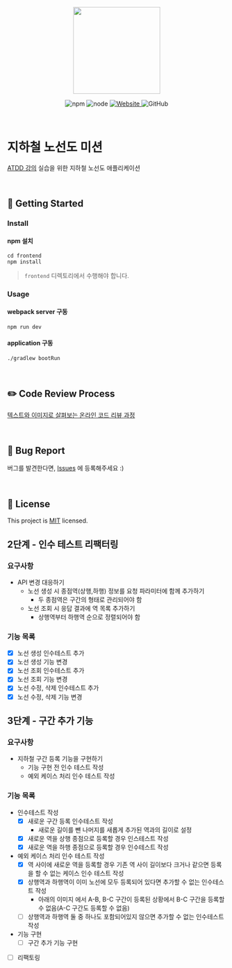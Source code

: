 <p align="center">
    <img width="200px;" src="https://raw.githubusercontent.com/woowacourse/atdd-subway-admin-frontend/master/images/main_logo.png"/>
</p>
<p align="center">
  <img alt="npm" src="https://img.shields.io/badge/npm-%3E%3D%205.5.0-blue">
  <img alt="node" src="https://img.shields.io/badge/node-%3E%3D%209.3.0-blue">
  <a href="https://edu.nextstep.camp/c/R89PYi5H" alt="nextstep atdd">
    <img alt="Website" src="https://img.shields.io/website?url=https%3A%2F%2Fedu.nextstep.camp%2Fc%2FR89PYi5H">
  </a>
  <img alt="GitHub" src="https://img.shields.io/github/license/next-step/atdd-subway-admin">
</p>

<br>

# 지하철 노선도 미션
[ATDD 강의](https://edu.nextstep.camp/c/R89PYi5H) 실습을 위한 지하철 노선도 애플리케이션

<br>

## 🚀 Getting Started

### Install
#### npm 설치
```
cd frontend
npm install
```
> `frontend` 디렉토리에서 수행해야 합니다.

### Usage
#### webpack server 구동
```
npm run dev
```
#### application 구동
```
./gradlew bootRun
```
<br>

## ✏️ Code Review Process
[텍스트와 이미지로 살펴보는 온라인 코드 리뷰 과정](https://github.com/next-step/nextstep-docs/tree/master/codereview)

<br>

## 🐞 Bug Report

버그를 발견한다면, [Issues](https://github.com/next-step/atdd-subway-admin/issues) 에 등록해주세요 :)

<br>

## 📝 License

This project is [MIT](https://github.com/next-step/atdd-subway-admin/blob/master/LICENSE.md) licensed.


## 2단계 - 인수 테스트 리팩터링
### 요구사항
  * API 변경 대응하기
    * 노선 생성 시 종점역(상행,하행) 정보를 요청 파라미터에 함께 추가하기
      * 두 종점역은 구간의 형태로 관리되어야 함
    * 노선 조회 시 응답 결과에 역 목록 추가하기
      * 상행역부터 하행역 순으로 정렬되어야 함

### 기능 목록
  * [x] 노선 생성 인수테스트 추가
  * [x] 노선 생성 기능 변경
  * [x] 노선 조회 인수테스트 추가
  * [x] 노선 조회 기능 변경
  * [x] 노선 수정, 삭제 인수테스트 추가
  * [x] 노선 수정, 삭제 기능 변경

## 3단계 - 구간 추가 기능
### 요구사항
  * 지하철 구간 등록 기능을 구현하기
    * 기능 구현 전 인수 테스트 작성
    * 예외 케이스 처리 인수 테스트 작성

### 기능 목록
  * 인수테스트 작성
    * [x] 새로운 구간 등록 인수테스트 작성
      * 새로운 길이를 뺀 나머지를 새롭게 추가된 역과의 길이로 설정
    * [x] 새로운 역을 상행 종점으로 등록할 경우 인스테스트 작성
    * [x] 새로운 역을 하행 종점으로 등록할 경우 인수테스트 작성
  * 예외 케이스 처리 인수 테스트 작성
    * [x] 역 사이에 새로운 역을 등록할 경우 기존 역 사이 길이보다 크거나 같으면 등록을 할 수 없는 케이스 인수 테스트 작성
    * [x] 상행역과 하행역이 이미 노선에 모두 등록되어 있다면 추가할 수 없는 인수테스트 작성
      * 아래의 이미지 에서 A-B, B-C 구간이 등록된 상황에서 B-C 구간을 등록할 수 없음(A-C 구간도 등록할 수 없음)
    * [ ] 상행역과 하행역 둘 중 하나도 포함되어있지 않으면 추가할 수 없는 인수테스트 작성
  * 기능 구현
    * [ ] 구간 추가 기능 구현
  * [ ] 리팩토링

